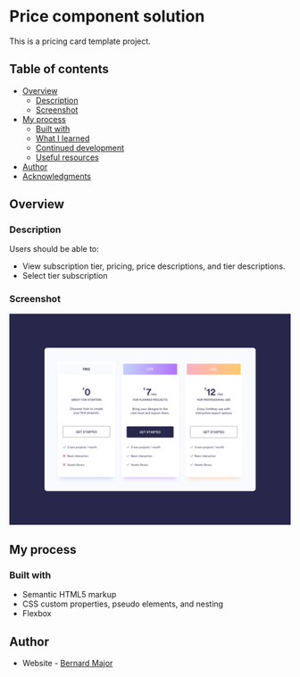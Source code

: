 # Price component solution

This is a pricing card template project.  

## Table of contents

- [Overview](#overview)
  - [Description](#description)
  - [Screenshot](#screenshot)
- [My process](#my-process)
  - [Built with](#built-with)
  - [What I learned](#what-i-learned)
  - [Continued development](#continued-development)
  - [Useful resources](#useful-resources)
- [Author](#author)
- [Acknowledgments](#acknowledgments)


## Overview

### Description

Users should be able to:

- View subscription tier, pricing, price descriptions, and tier descriptions.
- Select tier subscription

### Screenshot

![](./pricing_cards.png)

## My process

### Built with

- Semantic HTML5 markup
- CSS custom properties, pseudo elements, and nesting
- Flexbox

## Author

- Website - [Bernard Major](https://www.bernardmajor.com)
